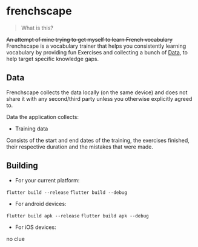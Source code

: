 # frenchscape

> What is this?

~~An attempt of mine trying to get myself to learn French vocabulary~~
Frenchscape is a vocabulary trainer that helps you consistently learning
vocabulary by providing fun Exercises and collecting a bunch of [Data](#data),
to help target specific knowledge gaps.

## Data

Frenchscape collects the data locally (on the same device) and does not share it with any
second/third party unless you otherwise explicitly agreed to.

Data the application collects:

- Training data

Consists of the start and end dates of the training, the exercises finished,
their respective duration and the mistakes that were made.

## Building

- For your current platform:

`flutter build --release`
`flutter build --debug`

- For android devices:

`flutter build apk --release`
`flutter build apk --debug`

- For iOS devices:

no clue


